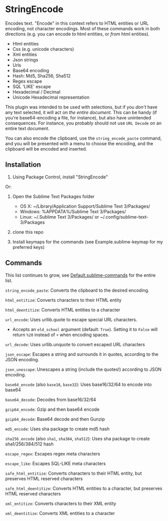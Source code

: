 StringEncode
============

Encodes text.  "Encode" in this context refers to HTML entities or URL encoding, not character encodings.  Most of these commands work in both directions (e.g. you can encode *to* html entities, or *from* html entities).

- Html entities
- Css (e.g. unicode characters)
- Xml entities
- Json strings
- Urls
- Base64 encoding
- Hash: Md5, Sha256, Sha512
- Regex escape
- SQL 'LIKE' escape
- Hexadecimal / Decimal
- Unicode Hexadecimal representation

This plugin was intended to be used with selections, but if you *don't* have any text selected, it will act on *the entire document*.  This can be handy (if you're base64-encoding a file, for instance), but also have unintended consequences.  For instance, you probably should not use `URL Decode` on an entire text document.

You can also encode the clipboard, use the `string_encode_paste` command, and you will be presented with a menu to choose the encoding, and the clipboard will be encoded and inserted.

Installation
------------

1. Using Package Control, install "StringEncode"

Or:

1. Open the Sublime Text Packages folder
    - OS X: ~/Library/Application Support/Sublime Text 3/Packages/
    - Windows: %APPDATA%/Sublime Text 3/Packages/
    - Linux: ~/.Sublime Text 3/Packages/ or ~/.config/sublime-text-3/Packages

2. clone this repo
3. Install keymaps for the commands (see Example.sublime-keymap for my preferred keys)

Commands
--------

This list continues to grow, see [Default.sublime-commands](https://github.com/colinta/SublimeStringEncode/blob/master/Default.sublime-commands#L1) for the entire list.

`string_encode_paste`: Converts the clipboard to the desired encoding.

`html_entitize`: Converts characters to their HTML entity

`html_deentitize`: Converts HTML entities to a character

`url_encode`: Uses urllib.quote to escape special URL characters.
- Accepts an `old_school` argument (default: `True`).  Setting it to `False`
  will return `%20` instead of `+` when encoding spaces.

`url_decode`: Uses urllib.unquote to convert escaped URL characters

`json_escape`: Escapes a string and surrounds it in quotes, according to the JSON encoding.

`json_unescape`: Unescapes a string (include the quotes!) according to JSON encoding.

`base64_encode` (also `base16`, `base32`): Uses base16/32/64 to encode into base64

`base64_decode`: Decodes from base16/32/64

`gzip64_encode`: Gzip and then base64 encode

`gzip64_decode`: Base64 decode and then Gunzip

`md5_encode`: Uses sha package to create md5 hash

`sha256_encode` (also `sha1`, `sha384`, `sha512`): Uses sha package to create sha1/256/384/512 hash

`escape_regex`: Escapes regex meta characters

`escape_like`: Escapes SQL-LIKE meta characters

`safe_html_entitize`: Converts characters to their HTML entity, but preserves HTML reserved characters

`safe_html_deentitize`: Converts HTML entities to a character, but preserves HTML reserved characters

`xml_entitize`: Converts characters to their XML entity

`xml_deentitize`: Converts XML entities to a character

